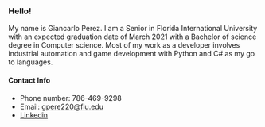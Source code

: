 ### Hello!

My name is Giancarlo Perez. I am a Senior in Florida International University with an expected graduation date of March 2021 with a Bachelor of science
degree in Computer science. Most of my work as a developer involves industrial automation and game development with Python and C# as my go to languages.

#### Contact Info
- Phone number: 786-469-9298
- Email: gpere220@fiu.edu
- [Linkedin](https://www.linkedin.com/in/giancarlo-perez-482217117/)

<!--
**GiancarloPerezGit/GiancarloPerezGit** is a ✨ _special_ ✨ repository because its `README.md` (this file) appears on your GitHub profile.

Here are some ideas to get you started:

- 🔭 I’m currently working on ...
- 🌱 I’m currently learning ...
- 👯 I’m looking to collaborate on ...
- 🤔 I’m looking for help with ...
- 💬 Ask me about ...
- 📫 How to reach me: ...
- 😄 Pronouns: ...
- ⚡ Fun fact: ...
-->
